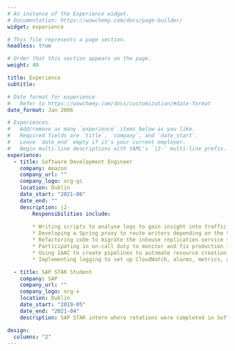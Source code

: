```yaml
---
# An instance of the Experience widget.
# Documentation: https://wowchemy.com/docs/page-builder/
widget: experience

# This file represents a page section.
headless: true

# Order that this section appears on the page.
weight: 40

title: Experience
subtitle:

# Date format for experience
#   Refer to https://wowchemy.com/docs/customization/#date-format
date_format: Jan 2006

# Experiences.
#   Add/remove as many `experience` items below as you like.
#   Required fields are `title`, `company`, and `date_start`.
#   Leave `date_end` empty if it's your current employer.
#   Begin multi-line descriptions with YAML's `|2-` multi-line prefix.
experience:
  - title: Software Development Engineer
    company: Amazon
    company_url: ""
    company_logo: org-gc
    location: Dublin
    date_start: "2021-06"
    date_end: ""
    description: |2-
        Responsibilities include:
        
        * Writing scripts to analyse logs to gain insight into traffic patterns to improve tools
        * Developing a Spring proxy to route writers depending on the traffic and the resources available
        * Refactoring code to migrate the inhouse replication service from 1.0 to 2.0 in China region
        * Participating in on-call duty to monitor and fix production issues
        * Using IAAC to create pipelines to automate resource creation and deploy 
        * Implementing logging to set up CloudWatch, alarms, metrics, and dashboards

  - title: SAP STAR Student
    company: SAP
    company_url: ""
    company_logo: org-x
    location: Dublin
    date_start: "2019-05"
    date_end: "2021-04"
    description: SAP STAR intern where rotations were completed in Software Engineering for the SAP Analytics Cloud and Product Support for HANA and Fiori

design:
  columns: "2"
---
```

